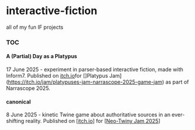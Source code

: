 # interactive-fiction
all of my fun IF projects

### TOC

#### A (Partial) Day as a Platypus

17 June 2025 - experiment in parser-based interactive fiction, made with Inform7. Published on [itch.io](https://chasejxyz.itch.io/a-partial-day-as-a-platypus)for []Platypus Jam](https://itch.io/jam/platypuses-jam-narrascope-2025-game-jam) as part of Narrascope 2025.


#### canonical

8 June 2025 - kinetic Twine game about authoritative sources in an ever-shifting reality. Published on [[itch.io](https://chasejxyz.itch.io/canonical)] for [[Neo-Twiny Jam 2025](https://itch.io/jam/neo-twiny-jam-25)]
